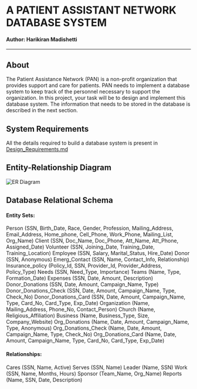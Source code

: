 # A PATIENT ASSISTANT NETWORK DATABASE SYSTEM

#### Author: Harikiran Madishetti

---

## About

The Patient Assistance Network (PAN) is a non-profit organization that provides support and care for patients. PAN needs to implement a database system to keep track of the personnel necessary to support the organization. In this project, your task will be to design and implement this database system. The information that needs to be stored in the database is described in the next section.

## System Requirements

All the details required to build a database system is present in [Design_Requirements.md](https://github.com/Harikiran-Madishetti/Patient-Assistance-Network/blob/main/Design_Requirements.md 'Design_Requirements.md')

## Entity-Relationship Diagram

![ER Diagram](<![](https://github.com/Harikiran-Madishetti/Patient-Assistance-Network/blob/main/ER_Diagram.png)> 'ER Diagram')

## Database Relational Schema

#### Entity Sets:

Person (SSN, Birth_Date, Race, Gender, Profession, Mailing_Address, Email_Address,
Home_phone, Cell_Phone, Work_Phone, Mailing_List, Org_Name)
Client (SSN, Doc_Name, Doc_Phone, Att_Name, Att_Phone, Assigned_Date)
Volunteer (SSN, Joining_Date, Training_Date, Training_Location)
Employee (SSN, Salary, Marital_Status, Hire_Date)
Donor (SSN, Anonymous)
Emerg_Contact (SSN, Name, Contact_Info, Relationship)
Insurance_policy (Policy_Id, SSN, Provider_Id, Provider_Address, Policy_Type)
Needs (SSN, Need_Type, Importance)
Teams (Name, Type, Formation_Date)
Expenses (SSN, Date, Amount, Description)
Donor_Donations (SSN, Date, Amount, Campaign_Name, Type)
Donor_Donations_Check (SSN, Date, Amount, Campaign_Name, Type, Check_No)
Donor_Donations_Card (SSN, Date, Amount, Campaign_Name, Type, Card_No, Card_Type,
Exp_Date)
Organization (Name, Mailing_Address, Phone_No, Contact_Person)
Church (Name, Religious_Affiliation)
Business (Name, Business_Type, Size, Company_Website)
Org_Donations (Name, Date, Amount, Campaign_Name, Type, Anonymous)
Org_Donations_Check (Name, Date, Amount, Campaign_Name, Type, Check_No)
Org_Donations_Card (Name, Date, Amount, Campaign_Name, Type, Card_No, Card_Type,
Exp_Date)

#### Relationships:

Cares (SSN, Name, Active)
Serves (SSN, Name)
Leader (Name, SSN)
Work (SSN, Name, Months, Hours)
Sponsor (Team_Name, Org_Name)
Reports (Name, SSN, Date, Description)

